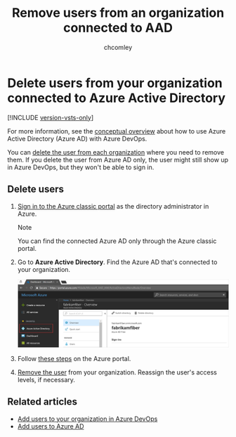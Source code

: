 ﻿---
title: Remove users from an organization connected to AAD
titleSuffix: Azure DevOps Services
ms.custom: seodec18
description: Understand how to delete users from Azure DevOps connected to Azure Active Directory (Azure AD) via the Azure portal
ms.prod: devops
ms.technology: devops-accounts
ms.assetid: eb0d51c2-fb28-4c55-9fcd-33a5942130f0
ms.topic: conceptual
ms.manager: mijacobs
ms.author: chcomley
author: chcomley
ms.date: 12/06/2018
monikerRange: 'azure-devops'
---

# Delete users from your organization connected to Azure Active Directory

[!INCLUDE [version-vsts-only](../../_shared/version-vsts-only.md)]

For more information, see the [conceptual overview](access-with-azure-ad.md) about how to use Azure Active Directory (Azure AD) with Azure DevOps.

You can [delete the user from each organization](delete-organization-users.md) where you need to remove them. If you delete the user from Azure AD only, the user might still show up in Azure DevOps, but they won't be able to sign in.

## Delete users

1. [Sign in to the Azure classic portal](https://manage.windowsazure.com/) as the directory administrator in Azure.

   > [!NOTE]
   > You can find the connected Azure AD only through the Azure classic portal.

2. Go to **Azure Active Directory**. Find the Azure AD that's connected to your organization.

   ![Find the directory connected to your organization](_img/manage-work-access/azurefindconnecteddirectory.png)

3. Follow [these steps](/azure/active-directory/active-directory-users-delete-user-azure-portal) on the Azure portal.

4. [Remove the user](delete-organization-users.md) from your organization. Reassign the user's access levels, if necessary.

## Related articles

- [Add users to your organization in Azure DevOps](add-organization-users.md)
- [Add users to Azure AD](add-users-to-azure-ad.md)
